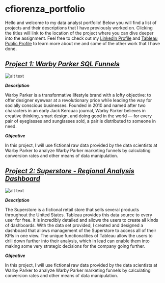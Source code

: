# **cfiorenza_portfolio**
Hello and welcome to my data analyst portfolio! Below you will find a list of projects and their descriptions that I have previously worked on. Clicking the titles will link to the location of the project where you can dive deeper into the assignment. Feel free to check out my [LinkedIn Profile](https://www.linkedin.com/in/christopherfiorenza/) and [Tableau Public Profile](https://public.tableau.com/app/profile/christopher.fiorenza#!/?newProfile=&activeTab=0) to learn more about me and some of the other work that I have done.

## ***[Project 1: Warby Parker SQL Funnels](https://github.com/fiorenza1116/Warby_Parker_SQL_Funnels)***
![alt text](https://cdn.mos.cms.futurecdn.net/pvZ8g5LVUVRxTgu4ZQFcPP-970-80.jpg.webp)

***Description***

Warby Parker is a transformative lifestyle brand with a lofty objective: to offer designer eyewear at a revolutionary price while leading the way for socially conscious businesses. Founded in 2010 and named after two characters in an early Jack Kerouac journal, Warby Parker believes in creative thinking, smart design, and doing good in the world — for every pair of eyeglasses and sunglasses sold, a pair is distributed to someone in need.

***Objective***

In this project, I will use fictional raw data provided by the data scientists at Warby Parker to analyze Warby Parker marketing funnels by calculating conversion rates and other means of data manipulation.


## ***[Project 2: Superstore - Regional Analysis Dashboard](https://public.tableau.com/app/profile/christopher.fiorenza/viz/Superstore-RegionalAnalysis/Dashboard1)***
![alt text](https://cdn.mos.cms.futurecdn.net/pvZ8g5LVUVRxTgu4ZQFcPP-970-80.jpg.webp)

***Description***

The Superstore is a fictional retail store that sells several products throughout the United States. Tableau provides this data source to every user for free. It is incredibly detailed and allows the users to create all kinds of dashboards. With the data set provided, I created and designed a dashboard that allows management of the Superstore to access all of their KPIs in one view. The unique functionalities of Tableau allow the users to drill down further into their analysis, which in lead can enable them into making some very strategic decisions for the company going further.

***Objective***

In this project, I will use fictional raw data provided by the data scientists at Warby Parker to analyze Warby Parker marketing funnels by calculating conversion rates and other means of data manipulation.
